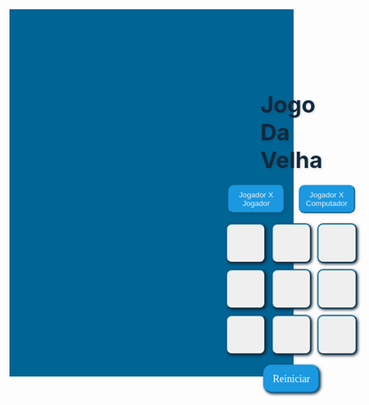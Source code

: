 <html>
<html lang="pt-br">
<head>
    <meta charset="UTF-8">
    <meta name="viewport" content="width=device-width, initial-scale=1.0">
    <title>Projeto DMCC</title>
    <style>
        .container{   
            background: #006494;
            background-repeat: no-repeat;
            max-height:650px;
            background-size: cover;
            margin-bottom: 150px;
            margin:0;
        }
        .box{
            background: #f0f0f0;
            box-shadow: 10px 10px 20px #1B98E0;
            border-radius: 20px;
            justify-content: center;
            align-items: center;
            align-content: center;
            justify-items: center;
            flex-direction: column;
            margin: 500px;
            margin-top: 100px;
            margin-bottom: 150px;
          }
        .reiniciar{
            background-color:#1B98E0 ;
            width: 100px;
            height: 50px;
            color: white;
            font-size: large;
            font-family: serif;
            border-radius: 15px;
            border-color: #1B98E0 ;
            margin: 10px;
            box-shadow: 2px 2px 5px #13293D;
        }
        h1{
            color: #13293D;
            font-size: 2.5rem;
            font-family: ;
            margin-bottom: 30px;
            text-shadow: 2px 2px 4px rgba(0, 0, 0, 0.1);
            margin: 10px;
        }
        .botao{
            width: 70px;
            height: 70px;
            border-radius: 10px;
            border-color: #006494;
            box-shadow: 2px 2px 5px #13293D;
            margin: 3px;   
        }
        .pvp{
            background-color: #1B98E0;
            width: 100px;
            height: 50px;
            margin: 10px;
            border-radius: 10px;
            border-color: #1B98E0;
            color: #f0f0f0;
            box-shadow: 2px 2px 5px rgba(0, 0, 0, 0.1);
        }
        .pve{
            background-color: #1B98E0;
            width: 100px;
            height: 50px;
            margin: 10px;
            border-radius: 10px;
            border-color: #1B98E0;
            color: #f0f0f0;
            box-shadow: 2px 2px 5px rgba(0, 0, 0, 0.1);
        }
        section {
            display: flex;
            gap: 5px;
            justify-content: center;
            margin-bottom: 5px; 
          }
    </style>
</head>
<body>
    <div class="container">
      <br>
      <br>
       <div class="box">
            <h1>Jogo Da Velha</h1>
            <section>
                <button class="pvp" id="pvp">Jogador X Jogador</button>
                <button class="pve" id="pve">Jogador X Computador</button>
            </section>
            <section>
                <button class="botao "data-i="1"></button> 
                <button class="botao "data-i="2"></button>
                <button class="botao "data-i="3"></button>
            </section>
            <section>
                <button class="botao "data-i="4"></button> 
                <button class="botao "data-i="5"></button>
                <button class="botao "data-i="6"></button>
            </section>
            <section>
                <button class="botao "data-i="7"></button> 
                <button class="botao "data-i="8"></button>
                <button class="botao "data-i="9"></button>
            </section>
            <button class="reiniciar" id="restart">Reiniciar</button>
        </div>
        <br>
        <br>
      </div>
  <script>
    let modo = "pvp";
    let jogadorAtual = "X";
    let tabuleiro = Array(9).fill("");
    const botoes = document.querySelectorAll(".botao");
    const btnPvp = document.getElementById("pvp");
    const btnPve = document.getElementById("pve");
    const btnRestart = document.getElementById("restart");
    btnPvp.addEventListener("click", () => {
      modo = "pvp";
      reiniciarJogo();
    });
    btnPve.addEventListener("click", () => {
      modo = "bot";
      reiniciarJogo();
    });
    btnRestart.addEventListener("click", reiniciarJogo);
    botoes.forEach((botao) => {
      botao.addEventListener("click", () => {
        const i = parseInt(botao.dataset.i) - 1;
        if (tabuleiro[i] !== "") return;
        fazerJogada(i, jogadorAtual);
        if (verificarFim(jogadorAtual)) return;
        jogadorAtual = jogadorAtual === "X" ? "O" : "X";
        if (modo === "bot" && jogadorAtual === "O") {
          setTimeout(jogadaBot, 500);
        }
      });
    });
    function fazerJogada(i, jogador) {
      tabuleiro[i] = jogador;
      botoes[i].textContent = jogador;
    }
    function jogadaBot() {
      const vitorias = [
        [0,1,2], [3,4,5], [6,7,8],
        [0,3,6], [1,4,7], [2,5,8],
        [0,4,8], [2,4,6]
      ];
      // 1. Tentar vencer
      for (let grupo of vitorias) {
        const [a, b, c] = grupo;
        const valores = [tabuleiro[a], tabuleiro[b], tabuleiro[c]];
        if (valores.filter(v => v === "O").length === 2 && valores.includes("")) {
          const i = grupo[valores.indexOf("")];
          fazerJogada(i, "O");
          verificarFim("O");
          jogadorAtual = "X";
          return;
        }
      } // 2. Bloquear jogador
      for (let grupo of vitorias) {
        const [a, b, c] = grupo;
        const valores = [tabuleiro[a], tabuleiro[b], tabuleiro[c]];
        if (valores.filter(v => v === "X").length === 2 && valores.includes("")) {
          const i = grupo[valores.indexOf("")];
          fazerJogada(i, "O");
          verificarFim("O");
          jogadorAtual = "X";
          return;
        }
      }
      // 3. Centro
      if (tabuleiro[4] === "") {
        fazerJogada(4, "O");
        verificarFim("O");
        jogadorAtual = "X";
        return;
      }
      // 4. Canto
      const cantos = [0, 2, 6, 8].filter(i => tabuleiro[i] === "");
      if (cantos.length > 0) {
        const i = cantos[Math.floor(Math.random() * cantos.length)];
        fazerJogada(i, "O");
        verificarFim("O");
        jogadorAtual = "X";
        return;
      }
      // 5. Aleatório
      const livres = tabuleiro
        .map((v, i) => (v === "" ? i : null))
        .filter(i => i !== null);
      if (livres.length > 0) {
        const i = livres[Math.floor(Math.random() * livres.length)];
        fazerJogada(i, "O");
        verificarFim("O");
        jogadorAtual = "X";
      }
    }
    function verificarFim(jogador) {
      if (verificarVitoria(jogador)) {
        setTimeout(() => alert(jogador === "O" ? "Computador venceu!" : `Jogador ${jogador} venceu!`), 100);
        return true;
      }
      if (tabuleiro.every(cell => cell !== "")) {
        setTimeout(() => alert("Empate!"), 100);
        return true;
      }
      return false;
    }
    function verificarVitoria(jogador) {
      const vitorias = [
        [0,1,2], [3,4,5], [6,7,8],
        [0,3,6], [1,4,7], [2,5,8],
        [0,4,8], [2,4,6]
      ];
      return vitorias.some(grupo => grupo.every(i => tabuleiro[i] === jogador));
    }
    function reiniciarJogo() {
      tabuleiro = Array(9).fill("");
      jogadorAtual = "X";
      botoes.forEach(botao => botao.textContent = "");
    }
  </script>
</body>
</html>
